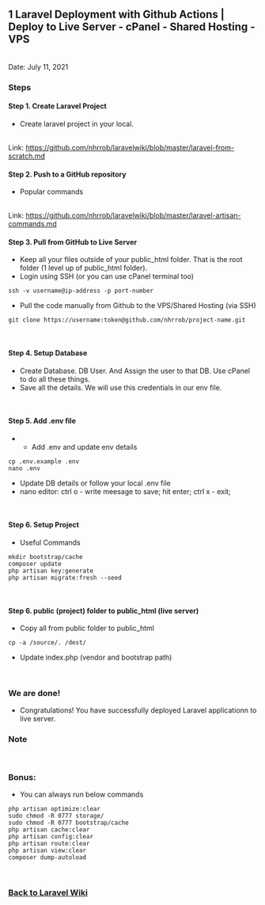 ## 1 Laravel Deployment with Github Actions | Deploy to Live Server - cPanel - Shared Hosting - VPS


<br/>Date: July 11, 2021 <br/>


### Steps
#### Step 1. Create Laravel Project 
- Create laravel project in your local. 
<br>
Link: <a href="https://github.com/nhrrob/laravelwiki/blob/master/laravel-from-scratch.md">https://github.com/nhrrob/laravelwiki/blob/master/laravel-from-scratch.md</a>

<br>


#### Step 2. Push to a GitHub repository 
- Popular commands 
<br>
Link: <a href="https://github.com/nhrrob/laravelwiki/blob/master/laravel-artisan-commands.md">https://github.com/nhrrob/laravelwiki/blob/master/laravel-artisan-commands.md</a>

<br>


#### Step 3. Pull from GitHub to Live Server
- Keep all your files outside of your public_html folder. That is the root folder (1 level up of public_html folder).
- Login using SSH (or you can use cPanel terminal too)
```
ssh -v username@ip-address -p port-number
```
- Pull the code manually from Github to the VPS/Shared Hosting (via SSH)
```
git clone https://username:token@github.com/nhrrob/project-name.git
```

<br>


#### Step 4. Setup Database 
- Create Database. DB User. And Assign the user to that DB. Use cPanel to do all these things.
- Save all the details. We will use this credentials in our env file.

<br>


#### Step 5. Add .env file
- - Add .env and update env details
```
cp .env.example .env
nano .env
```
- Update DB details or follow your local .env file
- nano editor: ctrl o - write meesage to save; hit enter; ctrl x - exit;

<br>


#### Step 6. Setup Project 
- Useful Commands
```
mkdir bootstrap/cache
composer update
php artisan key:generate
php artisan migrate:fresh --seed
```

<br>


#### Step 6. public (project) folder to public_html (live server) 
- Copy all from public folder to public_html
```
cp -a /source/. /dest/
```
- Update index.php (vendor and bootstrap path)

<br>

### We are done!

- Congratulations! You have successfully deployed Laravel applicationn to live server. <br>


### Note

<br>

### Bonus:
- You can always run below commands
```
php artisan optimize:clear
sudo chmod -R 0777 storage/
sudo chmod -R 0777 bootstrap/cache
php artisan cache:clear
php artisan config:clear
php artisan route:clear
php artisan view:clear
composer dump-autoload
```

<br>


### <a href='https://github.com/nhrrob/laravelwiki'>Back to Laravel Wiki</a>